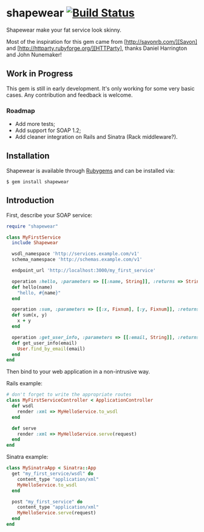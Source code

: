 # shapewear [![Build Status](https://secure.travis-ci.org/elementar/shapewear.png)](http://travis-ci.org/elementar/shapewear)

Shapewear make your fat service look skinny.

Most of the inspiration for this gem came from [http://savonrb.com/][Savon] and [http://httparty.rubyforge.org/][HTTParty], thanks Daniel Harrington and John Nunemaker!

## Work in Progress

This gem is still in early development. It's only working for some very basic cases. Any contribution and feedback is welcome.

### Roadmap

* Add more tests;
* Add support for SOAP 1.2;
* Add cleaner integration on Rails and Sinatra (Rack middleware?).

## Installation

Shapewear is available through [Rubygems](http://rubygems.org/gems/shapewear) and can be installed via:

```
$ gem install shapewear
```

Introduction
------------

First, describe your SOAP service:

``` ruby
require "shapewear"

class MyFirstService
  include Shapewear

  wsdl_namespace 'http://services.example.com/v1'
  schema_namespace 'http://schemas.example.com/v1'

  endpoint_url 'http://localhost:3000/my_first_service'

  operation :hello, :parameters => [[:name, String]], :returns => String
  def hello(name)
    "hello, #{name}"
  end

  operation :sum, :parameters => [[:x, Fixnum], [:y, Fixnum]], :returns => Fixnum
  def sum(x, y)
    x + y
  end

  operation :get_user_info, :parameters => [[:email, String]], :returns => { :name => String, :birthday => DateTime }
  def get_user_info(email)
    User.find_by_email(email)
  end
end
```

Then bind to your web application in a non-intrusive way.

Rails example:

``` ruby
# don't forget to write the appropriate routes
class MyFirstServiceController < ApplicationController
  def wsdl
    render :xml => MyHelloService.to_wsdl
  end

  def serve
    render :xml => MyHelloService.serve(request)
  end
end
```

Sinatra example:

``` ruby
class MySinatraApp < Sinatra::App
  get "my_first_service/wsdl" do
    content_type "application/xml"
    MyHelloService.to_wsdl
  end

  post "my_first_service" do
    content_type "application/xml"
    MyHelloService.serve(request)
  end
end
```
